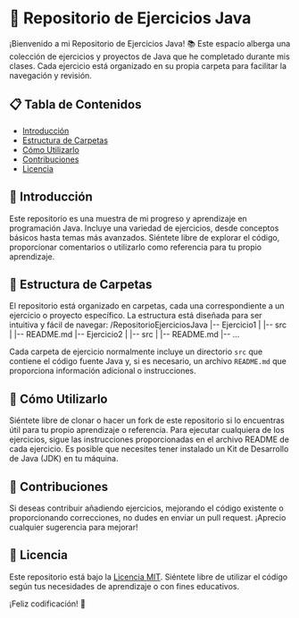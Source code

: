 # 🚀 Repositorio de Ejercicios Java

¡Bienvenido a mi Repositorio de Ejercicios Java! 📚 Este espacio alberga una colección de ejercicios y proyectos de Java que he completado durante mis clases. Cada ejercicio está organizado en su propia carpeta para facilitar la navegación y revisión.

## 📋 Tabla de Contenidos

- [Introducción](#introducción)
- [Estructura de Carpetas](#estructura-de-carpetas)
- [Cómo Utilizarlo](#cómo-utilizarlo)
- [Contribuciones](#contribuciones)
- [Licencia](#licencia)

## 🌟 Introducción

Este repositorio es una muestra de mi progreso y aprendizaje en programación Java. Incluye una variedad de ejercicios, desde conceptos básicos hasta temas más avanzados. Siéntete libre de explorar el código, proporcionar comentarios o utilizarlo como referencia para tu propio aprendizaje.

## 📂 Estructura de Carpetas

El repositorio está organizado en carpetas, cada una correspondiente a un ejercicio o proyecto específico. La estructura está diseñada para ser intuitiva y fácil de navegar:
/RepositorioEjerciciosJava
|-- Ejercicio1
| |-- src
| |-- README.md
|-- Ejercicio2
| |-- src
| |-- README.md
|-- ...


Cada carpeta de ejercicio normalmente incluye un directorio `src` que contiene el código fuente Java y, si es necesario, un archivo `README.md` que proporciona información adicional o instrucciones.

## 🚀 Cómo Utilizarlo

Siéntete libre de clonar o hacer un fork de este repositorio si lo encuentras útil para tu propio aprendizaje o referencia. Para ejecutar cualquiera de los ejercicios, sigue las instrucciones proporcionadas en el archivo README de cada ejercicio. Es posible que necesites tener instalado un Kit de Desarrollo de Java (JDK) en tu máquina.

## 🤝 Contribuciones

Si deseas contribuir añadiendo ejercicios, mejorando el código existente o proporcionando correcciones, no dudes en enviar un pull request. ¡Aprecio cualquier sugerencia para mejorar!

## 📄 Licencia

Este repositorio está bajo la [Licencia MIT](LICENSE). Siéntete libre de utilizar el código según tus necesidades de aprendizaje o con fines educativos.

¡Feliz codificación! 🎉

